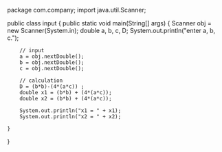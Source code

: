 package com.company;
import java.util.Scanner;

public class input {
    public static void main(String[] args) {
        Scanner obj = new Scanner(System.in);
        double a, b, c, D;
        System.out.println("enter a, b, c.");

        // input
        a = obj.nextDouble();
        b = obj.nextDouble();
        c = obj.nextDouble();

        // calculation
        D = (b*b)-(4*(a*c)) ;
        double x1 = (b*b) + (4*(a*c));
        double x2 = (b*b) + (4*(a*c));

        System.out.println("x1 = " + x1);
        System.out.println("x2 = " + x2);

    }
}
